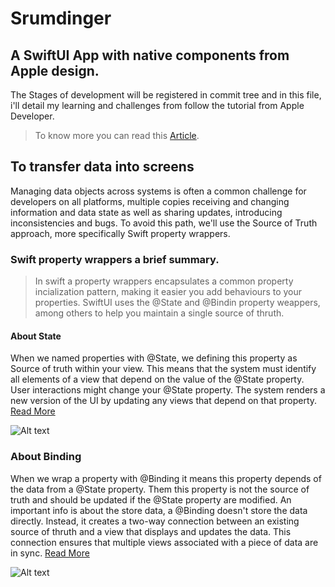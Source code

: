 # Srumdinger

## A SwiftUI App with native components from Apple design.

 The Stages of development will be registered in commit tree and in this file, i'll detail my learning and challenges from follow the tutorial from Apple Developer.
> To know more you can read this [Article](https://developer.apple.com/tutorials/app-dev-training/).

## To transfer data into screens

Managing data objects across systems is often a common challenge for developers on all platforms, multiple copies receiving and changing information and data state as well as sharing updates, introducing inconsistencies and bugs. To avoid this path, we'll use the Source of Truth approach, more specifically Swift property wrappers.

### Swift property wrappers a brief summary.

> In swift a property wrappers encapsulates a common property incialization pattern, making it easier you add behaviours to your properties. SwiftUI uses the @State and @Bindin property weappers, among others to help you maintain a single source of thruth.

#### About State

When we named properties with @State, we defining this property as Source of truth within your view. This means that the system must identify all elements of a view that depend on the value of the @State property. 
User interactions might change your @State property. The system renders a new version of the UI by updating any views that depend on that property. [Read More](https://developer.apple.com/tutorials/app-dev-training/managing-data-flow-between-views#:~:text=for%20your%20data.-,State,-When%20you%20declare)

![Alt text](https://docs-assets.developer.apple.com/published/4d41103ac03035430535abe131f62030/SUI_045-010~dark@2x.png "@State Data flow")

### About Binding 

When we wrap a property with @Binding it means this property depends of the data from a @State property. Them this property is not the source of truth and should be updated if the @State property are modified. An important info is about the store data, a @Binding doesn't store the data directly. Instead, it creates a two-way connection between an existing source of thruth and a view that displays and updates the data. This connection ensures that multiple views associated with a piece of data are in sync. [Read More](https://developer.apple.com/tutorials/app-dev-training/managing-data-flow-between-views#:~:text=the%20view%20hierarchy%3F-,Binding,-A%20property%20that)

![Alt text](https://docs-assets.developer.apple.com/published/7a0a8c072a8e53cb394f3a4ca713918d/SUI_045-020~dark@2x.png "@Binding Data flow")
